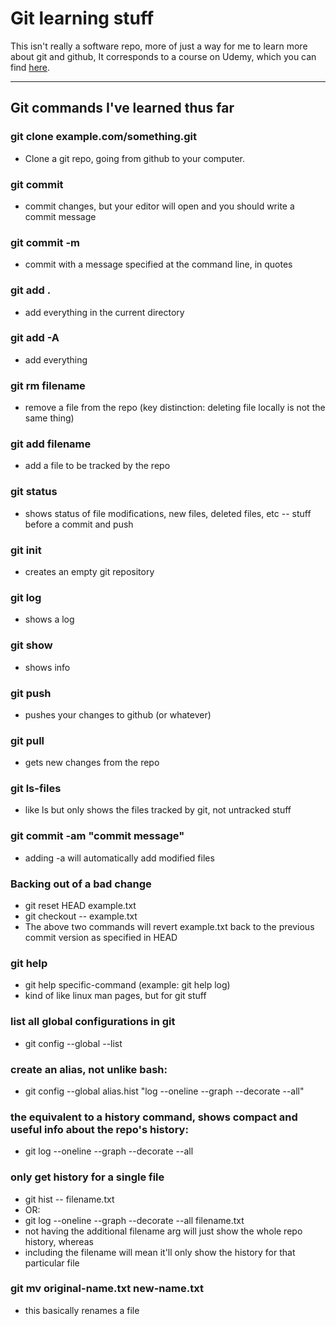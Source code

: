 # Git learning stuff

This isn't really a software repo, more of just a way for me to learn more about git and github, It corresponds to a course on Udemy, which you can find [here](https://www.udemy.com/github-ultimate/).

---

## Git commands I've learned thus far

### git clone example.com/something.git

- Clone a git repo, going from github to your computer. 

### git commit

- commit changes, but your editor will open and you should write a commit message

### git commit -m

- commit with a message specified at the command line, in quotes

### git add .

- add everything in the current directory

### git add -A

- add everything

### git rm filename

- remove a file from the repo (key distinction: deleting file locally is not the same thing)

### git add filename

- add a file to be tracked by the repo

### git status

- shows status of file modifications, new files, deleted files, etc -- stuff before a commit and push

### git init

- creates an empty git repository

### git log

- shows a log

### git show

- shows info

### git push

- pushes your changes to github (or whatever)

### git pull

- gets new changes from the repo

### git ls-files

- like ls but only shows the files tracked by git, not untracked stuff

### git commit -am "commit message"

- adding -a will automatically add modified files

### Backing out of a bad change

- git reset HEAD example.txt
- git checkout -- example.txt
- The above two commands will revert example.txt back to the previous commit version as specified in HEAD

### git help 

- git help specific-command (example: git help log)
- kind of like linux man pages, but for git stuff

### list all global configurations in git

- git config --global --list

### create an alias, not unlike bash:

- git config --global alias.hist "log --oneline --graph --decorate --all"

### the equivalent to a history command, shows compact and useful info about the repo's history:

- git log --oneline --graph --decorate --all

### only get history for a single file

- git hist -- filename.txt
- OR:
- git log --oneline --graph --decorate --all filename.txt
- not having the additional filename arg will just show the whole repo history, whereas
- including the filename will mean it'll only show the history for that particular file

### git mv original-name.txt new-name.txt

- this basically renames a file





